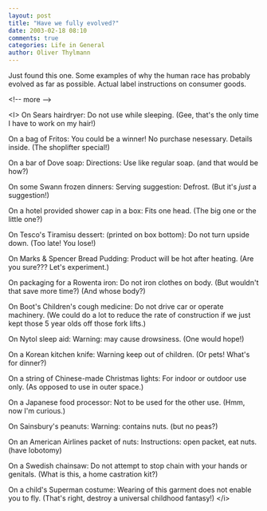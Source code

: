 ```yaml
---
layout: post
title: "Have we fully evolved?"
date: 2003-02-18 08:10
comments: true
categories: Life in General
author: Oliver Thylmann
---
```



Just found this one. Some examples of why the human race has probably evolved as far as possible. Actual label instructions on consumer goods.


&lt;!-- more --&gt;


&lt;I&gt;
On Sears hairdryer:
Do not use while sleeping.
(Gee, that's the only time I have to work on my hair!)

On a bag of Fritos:
You could be a winner! No purchase nesessary.
Details inside.
(The shoplifter special!)

On a bar of Dove soap:
Directions: Use like regular soap.
(and that would be how?)

On some Swann frozen dinners:
Serving suggestion: Defrost.
(But it's *just* a suggestion!)

On a hotel provided shower cap in a box:
Fits one head.
(The big one or the little one?)

On Tesco's Tiramisu dessert: (printed on box bottom):
Do not turn upside down.
(Too late! You lose!)

On Marks &amp; Spencer Bread Pudding:
Product will be hot after heating.
(Are you sure??? Let's experiment.)

On packaging for a Rowenta iron:
Do not iron clothes on body.
(But wouldn't that save more time?)
(And whose body?)

On Boot's Children's cough medicine:
Do not drive car or operate machinery.
(We could do a lot to reduce the rate of construction if we just kept those 5 year olds off those fork lifts.)

On Nytol sleep aid:
Warning: may cause drowsiness.
(One would hope!)

On a Korean kitchen knife:
Warning keep out of children.
(Or pets! What's for dinner?)

On a string of Chinese-made Christmas lights:
For indoor or outdoor use only.
(As opposed to use in outer space.)

On a Japanese food processor:
Not to be used for the other use.
(Hmm, now I'm curious.)

On Sainsbury's peanuts:
Warning: contains nuts.
(but no peas?)

On an American Airlines packet of nuts:
Instructions: open packet, eat nuts.
(have lobotomy)

On a Swedish chainsaw:
Do not attempt to stop chain with your hands or genitals.
(What is this, a home castration kit?)

On a child's Superman costume:
Wearing of this garment does not enable you to fly.
(That's right, destroy a universal childhood fantasy!)
&lt;/i&gt;


